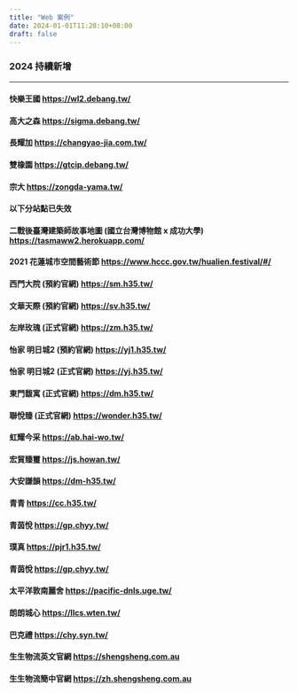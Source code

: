```yaml
---
title: "Web 案例"
date: 2024-01-01T11:28:10+08:00
draft: false
---
```


### 2024 持續新增
___
#### 快樂王國 https://wl2.debang.tw/
#### 高大之森 https://sigma.debang.tw/
#### 長耀加 https://changyao-jia.com.tw/
#### 雙橡園 https://gtcip.debang.tw/
#### 宗大 https://zongda-yama.tw/
#### 以下分站點已失效
#### 二戰後臺灣建築師故事地圖 (國立台灣博物館 x 成功大學) https://tasmaww2.herokuapp.com/
#### 2021 花蓮城市空間藝術節 https://www.hccc.gov.tw/hualien.festival/#/
#### 西門大院 (預約官網) https://sm.h35.tw/
#### 文華天際 (預約官網) https://sv.h35.tw/
#### 左岸玫瑰 (正式官網) https://zm.h35.tw/
#### 怡家 明日城2 (預約官網) https://yj1.h35.tw/
#### 怡家 明日城2 (正式官網) https://yj.h35.tw/
#### 東門馥寓 (正式官網) https://dm.h35.tw/
#### 聯悅臻 (正式官網) https://wonder.h35.tw/
#### 虹耀今采 https://ab.hai-wo.tw/
#### 宏貿臻璽 https://js.howan.tw/
#### 大安謙韻 https://dm-h35.tw/
#### 青青 https://cc.h35.tw/
#### 青茵悅 https://gp.chyy.tw/
#### 璞真 https://pjr1.h35.tw/
#### 青茵悅 https://gp.chyy.tw/
#### 太平洋敦南麗舍 https://pacific-dnls.uge.tw/
#### 朗朗城心 https://llcs.wten.tw/
#### 巴克禮 https://chy.syn.tw/
#### 生生物流英文官網 https://shengsheng.com.au
#### 生生物流簡中官網 https://zh.shengsheng.com.au
